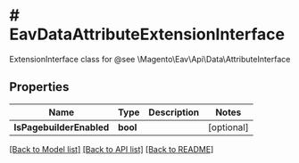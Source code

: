 # # EavDataAttributeExtensionInterface
ExtensionInterface class for @see \\Magento\\Eav\\Api\\Data\\AttributeInterface

## Properties 


Name | Type | Description | Notes
------------ | ------------- | ------------- | -------------
**IsPagebuilderEnabled**| **bool** |   | [optional]


[[Back to Model list]](../../README.md#models) [[Back to API list]](../../README.md#endpoints) [[Back to README]](../../README.md)

